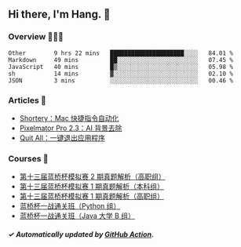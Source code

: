 ## Hi there, I'm Hang. 👋

### Overview 👨🏻‍💻

<!--START_SECTION:waka-->
```text
Other        9 hrs 22 mins   █████████████████████░░░░   84.01 % 
Markdown     49 mins         ██░░░░░░░░░░░░░░░░░░░░░░░   07.45 % 
JavaScript   40 mins         █▒░░░░░░░░░░░░░░░░░░░░░░░   05.98 % 
sh           14 mins         ▓░░░░░░░░░░░░░░░░░░░░░░░░   02.10 % 
JSON         3 mins          ░░░░░░░░░░░░░░░░░░░░░░░░░   00.46 % 
```
<!--END_SECTION:waka-->

### Articles 📝

<!-- BLOG:START -->
- [Shortery：Mac 快捷指令自动化](https://huhuhang.com/post/product-hunt/product-hunt-n249?from=github)
- [Pixelmator Pro 2.3：AI 背景去除](https://huhuhang.com/post/product-hunt/product-hunt-n248?from=github)
- [Quit All：一键退出应用程序](https://huhuhang.com/post/product-hunt/product-hunt-n247?from=github)<!-- BLOG:END -->

### Courses 🔗

<!-- SYL:START -->
- [第十三届蓝桥杯模拟赛 2 期真题解析（高职组）](https://www.lanqiao.cn/courses/7616/)
- [第十三届蓝桥杯模拟赛 1 期真题解析（本科组）](https://www.lanqiao.cn/courses/5719/)
- [第十三届蓝桥杯模拟赛 1 期真题解析（高职组）](https://www.lanqiao.cn/courses/5718/)
- [蓝桥杯一战通关班（Python 组）](https://www.lanqiao.cn/courses/5494/)
- [蓝桥杯一战通关班（Java 大学 B 组）](https://www.lanqiao.cn/courses/5493/)
<!-- SYL:END -->

##### ✓ Automatically updated by [GitHub Action](https://github.com/huhuhang/huhuhang/actions).
